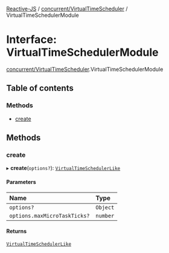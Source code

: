 [Reactive-JS](../README.md) / [concurrent/VirtualTimeScheduler](../modules/concurrent_VirtualTimeScheduler.md) / VirtualTimeSchedulerModule

# Interface: VirtualTimeSchedulerModule

[concurrent/VirtualTimeScheduler](../modules/concurrent_VirtualTimeScheduler.md).VirtualTimeSchedulerModule

## Table of contents

### Methods

- [create](concurrent_VirtualTimeScheduler.VirtualTimeSchedulerModule.md#create)

## Methods

### create

▸ **create**(`options?`): [`VirtualTimeSchedulerLike`](concurrent.VirtualTimeSchedulerLike.md)

#### Parameters

| Name | Type |
| :------ | :------ |
| `options?` | `Object` |
| `options.maxMicroTaskTicks?` | `number` |

#### Returns

[`VirtualTimeSchedulerLike`](concurrent.VirtualTimeSchedulerLike.md)
